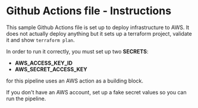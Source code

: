 # Github Actions file - Instructions

This sample Github Actions file is set up to deploy infrastructure to AWS. 
It does not actually deploy anything but it sets up a terraform project, validate it and
show `terraform plan`. 

In order to run it correctly, you must set up two **SECRETS**:

- **AWS_ACCESS_KEY_ID**
- **AWS_SECRET_ACCESS_KEY**

for this pipeline uses an AWS action as a building block.

If you don't have an AWS account, set up a fake secret values so you can run the pipeline.